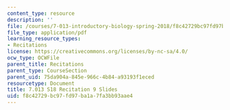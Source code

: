 ```yaml
---
content_type: resource
description: ''
file: /courses/7-013-introductory-biology-spring-2018/f8c42729bc97fd97ba1a7fa3bb93aae4_MIT7_013s18Rec9_slides.pdf
file_type: application/pdf
learning_resource_types:
- Recitations
license: https://creativecommons.org/licenses/by-nc-sa/4.0/
ocw_type: OCWFile
parent_title: Recitations
parent_type: CourseSection
parent_uid: 75da904a-845e-966c-4b84-a93193f1eced
resourcetype: Document
title: 7.013 S18 Recitation 9 Slides
uid: f8c42729-bc97-fd97-ba1a-7fa3bb93aae4
---
```

